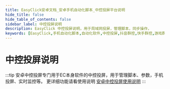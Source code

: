 ```yaml
---
title: EasyClick安卓文档_安卓手机自动化脚本_中控投屏平台说明
hide_title: false
hide_table_of_contents: false
sidebar_label: 中控投屏说明
description: EasyClick 中控投屏说明，用于局域网投屏，管理脚本，同步操作，
keywords: [EasyClick,手机自动化脚本,自动化软件,中控投屏,抖音群控,快手群控,游戏群控]
---
```


# 中控投屏说明
:::tip
安卓中控投屏专门用于EC本身软件的中控投屏，用于管理脚本、参数，手机投屏、实时监控等。
更详细功能请看使用说明 [安卓中控投屏使用说明](/docs/zh-cn/centerscreen/openscreen)
:::
